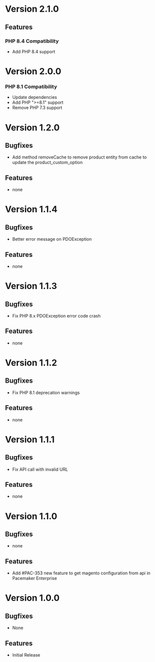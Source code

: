 # Version 2.1.0

## Features

### PHP 8.4 Compatibility

* Add PHP 8.4 support

# Version 2.0.0

### PHP 8.1 Compatibility

* Update dependencies
* Add PHP ">=8.1" support
* Remove PHP 7.3 support

# Version 1.2.0

## Bugfixes

* Add method removeCache to remove product entity from cache to update the product_custom_option

## Features

* none

# Version 1.1.4

## Bugfixes

* Better error message on PDOException

## Features

* none

# Version 1.1.3

## Bugfixes

* Fix PHP 8.x PDOException error code crash

## Features

* none

# Version 1.1.2

## Bugfixes

* Fix PHP 8.1 deprecation warnings

## Features

* none

# Version 1.1.1

## Bugfixes

* Fix API call with invalid URL

## Features

* none

# Version 1.1.0

## Bugfixes

* none

## Features

* Add #PAC-353 new feature to get magento configuration from api in Pacemaker Enterprise

# Version 1.0.0

## Bugfixes

* None

## Features

* Initial Release

